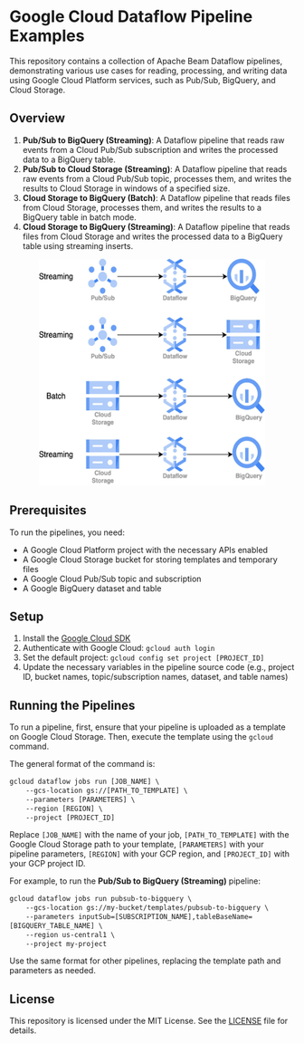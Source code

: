 # Google Cloud Dataflow Pipeline Examples
This repository contains a collection of Apache Beam Dataflow pipelines, demonstrating various use cases for reading, processing, and writing data using Google Cloud Platform services, such as Pub/Sub, BigQuery, and Cloud Storage.

## Overview

1. **Pub/Sub to BigQuery (Streaming)**: A Dataflow pipeline that reads raw events from a Cloud Pub/Sub subscription and writes the processed data to a BigQuery table.
2. **Pub/Sub to Cloud Storage (Streaming)**: A Dataflow pipeline that reads raw events from a Cloud Pub/Sub topic, processes them, and writes the results to Cloud Storage in windows of a specified size.
3. **Cloud Storage to BigQuery (Batch)**: A Dataflow pipeline that reads files from Cloud Storage, processes them, and writes the results to a BigQuery table in batch mode.
4. **Cloud Storage to BigQuery (Streaming)**: A Dataflow pipeline that reads files from Cloud Storage and writes the processed data to a BigQuery table using streaming inserts.
<p align="center">
  <img src="architecture.jpg" alt="Dataflow pipelines' architecture" width="400" height="400">
</p>

## Prerequisites

To run the pipelines, you need:

- A Google Cloud Platform project with the necessary APIs enabled
- A Google Cloud Storage bucket for storing templates and temporary files
- A Google Cloud Pub/Sub topic and subscription
- A Google BigQuery dataset and table

## Setup

1. Install the [Google Cloud SDK](https://cloud.google.com/sdk/docs/install)
2. Authenticate with Google Cloud: `gcloud auth login`
3. Set the default project: `gcloud config set project [PROJECT_ID]`
4. Update the necessary variables in the pipeline source code (e.g., project ID, bucket names, topic/subscription names, dataset, and table names)

## Running the Pipelines

To run a pipeline, first, ensure that your pipeline is uploaded as a template on Google Cloud Storage. Then, execute the template using the `gcloud` command.

The general format of the command is:

```
gcloud dataflow jobs run [JOB_NAME] \
    --gcs-location gs://[PATH_TO_TEMPLATE] \
    --parameters [PARAMETERS] \
    --region [REGION] \
    --project [PROJECT_ID]
```

Replace `[JOB_NAME]` with the name of your job, `[PATH_TO_TEMPLATE]` with the Google Cloud Storage path to your template, `[PARAMETERS]` with your pipeline parameters, `[REGION]` with your GCP region, and `[PROJECT_ID]` with your GCP project ID.

For example, to run the **Pub/Sub to BigQuery (Streaming)** pipeline:

```
gcloud dataflow jobs run pubsub-to-bigquery \
    --gcs-location gs://my-bucket/templates/pubsub-to-bigquery \
    --parameters inputSub=[SUBSCRIPTION_NAME],tableBaseName=[BIGQUERY_TABLE_NAME] \
    --region us-central1 \
    --project my-project
```

Use the same format for other pipelines, replacing the template path and parameters as needed.

## License

This repository is licensed under the MIT License. See the [LICENSE](https://opensource.org/license/mit/) file for details.
